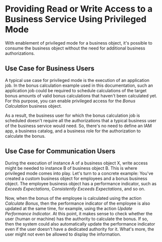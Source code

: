<!-- loio241382cd9f5f453c9591430355b7c74d -->

# Providing Read or Write Access to a Business Service Using Privileged Mode

With enablement of privileged mode for a business object, it's possible to consume the business object without the need for additional business authorizations.



<a name="loio241382cd9f5f453c9591430355b7c74d__section_awy_sjd_lvb"/>

## Use Case for Business Users

A typical use case for privileged mode is the execution of an application job. In the bonus calculation example used in this documentation, such an application job could be required to schedule calculations of the target bonus amounts of valid bonus calculations that haven't been calculated yet. For this purpose, you can enable privileged access for the *Bonus Calculation* business object.

As a result, the business user for which the bonus calculation job is scheduled doesn't require all the authorizations that a typical business user of the business service would need. So, there's no need to define an IAM app, a business catalog, and a business role for the authorization to calculate the bonus.



<a name="loio241382cd9f5f453c9591430355b7c74d__section_w2r_2ck_lvb"/>

## Use Case for Communication Users

During the execution of instance A of a business object X, write access might be needed to instance B of business object B. This is where privileged mode comes into play. Let's turn to a concrete example: You've created a custom business object for employees and a bonus business object. The employee business object has a performance indicator, such as *Exceeds Expectations*, *Consistently Exceeds Expectations*, and so on.

Now, when the bonus of the employee is calculated using the action *Calculate Bonus*, then the performance indicator of the employee is also updated at the same time, for example, using the action *Update Performance Indicator*. At this point, it makes sense to check whether the user \(human or machine\) has the authority to calculate the bonus. If so, then the system could also automatically update the performance indicator even if the user doesn't have a dedicated authority for it. What's more, the user might not even be allowed to display the information.

